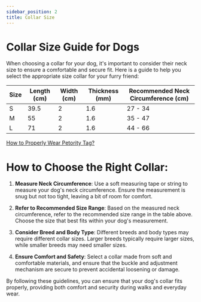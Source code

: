 ```yaml
---
sidebar_position: 2
title: Collar Size 
---
```


# Collar Size Guide for Dogs

When choosing a collar for your dog, it's important to consider their neck size to ensure a comfortable and secure fit. Here is a guide to help you select the appropriate size collar for your furry friend:

| Size | Length (cm) | Width (cm) | Thickness (mm) | Recommended Neck Circumference (cm) |
|------|-------------|------------|----------------|-------------------------------------|
| S    | 39.5        | 2          | 1.6            | 27 - 34                             |
| M    | 55          | 2          | 1.6            | 35 - 47                             |
| L    | 71          | 2          | 1.6            | 44 - 66                             |

[How to Properly Wear Petority Tag?](/docs/devices/general-information/attaching)


# How to Choose the Right Collar:

1. **Measure Neck Circumference**: Use a soft measuring tape or string to measure your dog's neck circumference. Ensure the measurement is snug but not too tight, leaving a bit of room for comfort.

2. **Refer to Recommended Size Range**: Based on the measured neck circumference, refer to the recommended size range in the table above. Choose the size that best fits within your dog's measurement.

3. **Consider Breed and Body Type**: Different breeds and body types may require different collar sizes. Larger breeds typically require larger sizes, while smaller breeds may need smaller sizes.

4. **Ensure Comfort and Safety**: Select a collar made from soft and comfortable materials, and ensure that the buckle and adjustment mechanism are secure to prevent accidental loosening or damage.

By following these guidelines, you can ensure that your dog's collar fits properly, providing both comfort and security during walks and everyday wear.
